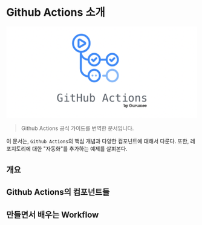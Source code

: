# Github Actions 소개

![01](../logo.png)

> Github Actions 공식 가이드를 번역한 문서입니다.

이 문서는, `Github Actions`의 핵심 개념과 다양한 컴포넌트에 대해서 다룬다. 또한, 레포지토리에 대한 "자동화"를 추가하는 예제를 살펴본다.

## 개요



## Github Actions의 컴포넌트들

## 만들면서 배우는 Workflow